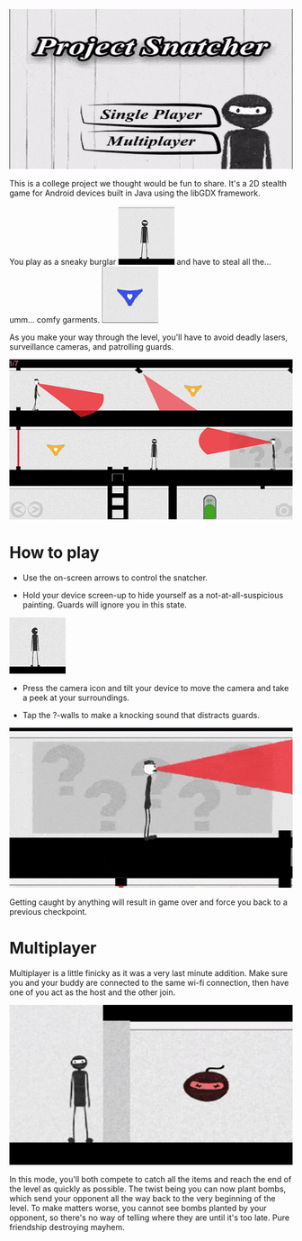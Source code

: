 ![Project Snatcher Main Menu](screenshots/menu.gif)

This is a college project we thought would be fun to share. It's a 2D stealth game for Android devices built in Java using the libGDX framework.

You play as a sneaky burglar ![Snatcher](screenshots/snatcher.gif) and have to steal all the... umm... comfy garments. ![Glowing important item](screenshots/item.gif)

As you make your way through the level, you'll have to avoid deadly lasers, surveillance cameras, and patrolling guards.

![Project Snatcher screenshot](screenshots/screenshot.jpg)

# How to play
- Use the on-screen arrows to control the snatcher.

- Hold your device screen-up to hide yourself as a not-at-all-suspicious painting. Guards will ignore you in this state.

![Snatcher disguised as a painting](screenshots/snatcherhiding.gif)

- Press the camera icon and tilt your device to move the camera and take a peek at your surroundings.

- Tap the ?-walls to make a knocking sound that distracts guards.

![Guard distracted by knock on wall](screenshots/guard.gif)

Getting caught by anything will result in game over and force you back to a previous checkpoint.

# Multiplayer
Multiplayer is a little finicky as it was a very last minute addition. Make sure you and your buddy are connected to the same wi-fi connection, then have one of you act as the host and the other join.

![Snatcher next to a bomb](screenshots/bomb.png)

In this mode, you'll both compete to catch all the items and reach the end of the level as quickly as possible. The twist being you can now plant bombs, which send your opponent all the way back to the very beginning of the level. To make matters worse, you cannot see bombs planted by your opponent, so there's no way of telling where they are until it's too late. Pure friendship destroying mayhem.